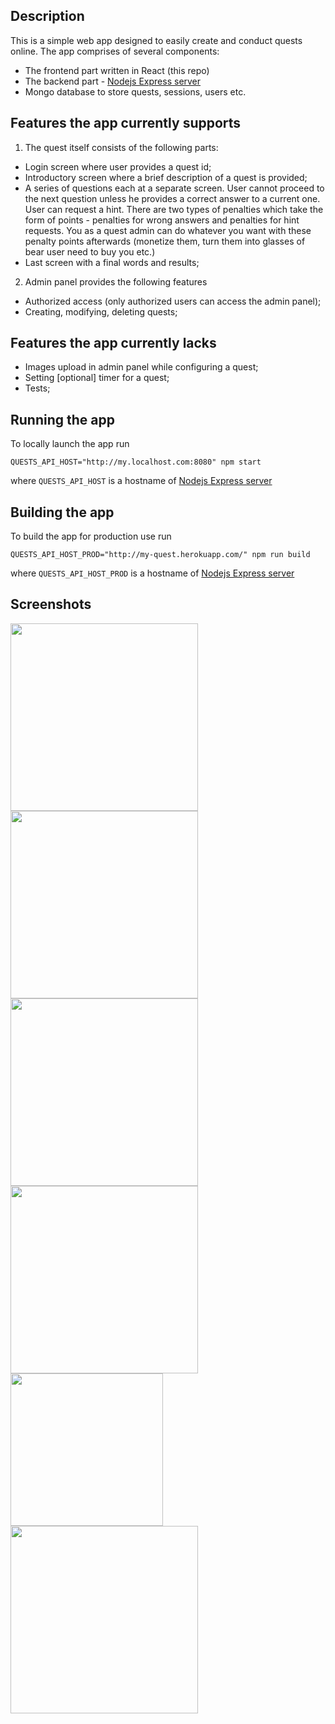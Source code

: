 ## Description

This is a simple web app designed to easily create and conduct quests online.
The app comprises of several components:
- The frontend part written in React (this repo)
- The backend part - [Nodejs Express server](https://github.com/serzhshakur/quest-application-node)
- Mongo database to store quests, sessions, users etc.

## Features the app currently supports
1) The quest itself consists of the following parts:
- Login screen where user provides a quest id; 
- Introductory screen where a brief description of a quest is provided;
- A series of questions each at a separate screen. User cannot proceed to the next question unless he provides a correct answer to a current one. User can request a hint. There are two types of penalties which take the form of points - penalties for wrong answers and penalties for hint requests. You as a quest admin can do whatever you want with these penalty points afterwards (monetize them, turn them into glasses of bear user need to buy you etc.)
- Last screen with a final words and results;
2) Admin panel provides the following features
- Authorized access (only authorized users can access the admin panel);
- Creating, modifying, deleting quests;
## Features the app currently lacks
- Images upload in admin panel while configuring a quest;
- Setting [optional] timer for a quest;
- Tests;

## Running the app
To locally launch the app run
```
QUESTS_API_HOST="http://my.localhost.com:8080" npm start
```
where `QUESTS_API_HOST` is a hostname of [Nodejs Express server](https://github.com/serzhshakur/quest-application-node)

## Building the app
To build the app for production use run
```
QUESTS_API_HOST_PROD="http://my-quest.herokuapp.com/" npm run build
```
where `QUESTS_API_HOST_PROD` is a hostname of [Nodejs Express server](https://github.com/serzhshakur/quest-application-node)

## Screenshots

<img src="readme_images/intro.png" width="300"><img src="readme_images/welcome.png" width="300"><img src="readme_images/question_1.png" width="300"><img src="readme_images/question_1_penalties.png" width="300">
<img src="readme_images/question_2.png" width="244"><img src="readme_images/final.png" width="300">
